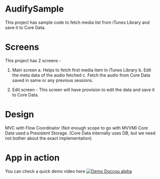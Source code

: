 # AudifySample
This project has sample code to fetch media list from iTunes Library and save it to Core Data.

# Screens
This project has 2 screens - 
1. Main screen
   a. Helps to fetch first media item in iTunes Library
   b. Edit the meta data of the audio fetched
   c. Fetch the audio from Core Data saved in same or any previous sessions.
   
2. Edit screen - This screen will have provision to edit the data and save it to Core Data.

# Design
MVC with Flow Coordinator (Not enough scope to go with MVVM)
Core Data used a Presistent Storage. (Core Data internally uses DB, but we need not bother about the exact implementation)

# App in action
You can check a quick demo video here
[![Demo Doccou alpha](http://share.gifyoutube.com/KzB6Gb.gif)](https://github.com/avinash-ivy/AudifySample/blob/main/AppInAction/AudifyProject.mov)
